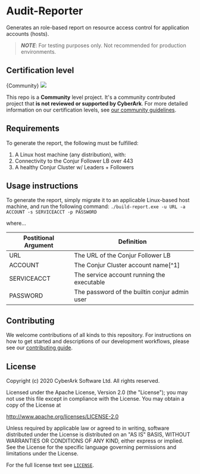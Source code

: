 # Audit-Reporter 

Generates an role-based report on resource access control for application accounts (hosts).

> ***NOTE***: For testing purposes only. Not recommended for production environments.

## Certification level

{Community}
![](https://img.shields.io/badge/Certification%20Level-Community-28A745?link=https://github.com/cyberark/community/blob/master/Conjur/conventions/certification-levels.md)

This repo is a **Community** level project. It's a community contributed project that **is not reviewed or supported
by CyberArk**. For more detailed information on our certification levels, see [our community guidelines](https://github.com/cyberark/community/blob/master/Conjur/conventions/certification-levels.md#community).

## Requirements

To generate the report, the following must be fulfilled:
1. A Linux host machine (any distribution), with:
  1. Connectivity to the Conjur Follower LB over 443
2. A healthy Conjur Cluster w/ Leaders + Followers

## Usage instructions

To generate the report, simply migrate it to an applicable Linux-based host machine, and run the following command:
`./build-report.exe -u URL -a ACCOUNT -s SERVICEACCT -p PASSWORD`

where...

 | Postitional Argument | Definition                          |
 | -------------------- | ----------------------------------- |
 | URL                  | The URL of the Conjur Follower LB   |
 | ACCOUNT              | The Conjur Cluster account name[^1] |
 | SERVICEACCT          | The service account running the executable |
 | PASSWORD             | The password of the builtin conjur admin user |

## Contributing

We welcome contributions of all kinds to this repository. For instructions on how to get started and descriptions
of our development workflows, please see our [contributing guide](CONTRIBUTING.md).

## License

Copyright (c) 2020 CyberArk Software Ltd. All rights reserved.

Licensed under the Apache License, Version 2.0 (the "License");
you may not use this file except in compliance with the License.
You may obtain a copy of the License at

   http://www.apache.org/licenses/LICENSE-2.0

Unless required by applicable law or agreed to in writing, software
distributed under the License is distributed on an "AS IS" BASIS,
WITHOUT WARRANTIES OR CONDITIONS OF ANY KIND, either express or implied.
See the License for the specific language governing permissions and
limitations under the License.

For the full license text see [`LICENSE`](LICENSE).
